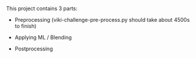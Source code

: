This project contains 3 parts:

- Preprocessing (viki-challenge-pre-process.py should take about 4500s to finish)

- Applying ML / Blending

- Postprocessing